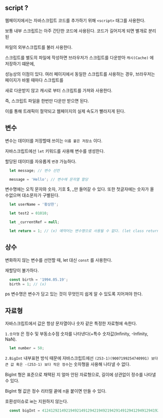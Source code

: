 ## script ?

웹페이지에서는 자바스크립트 코드를 추가하기 위해 `<script>` 태그를 사용한다. <br />

보통 내부 스크립트는 아주 간단한 코드에 사용된다. 코드가 길어지게 되면 별개로 분리된 <br />

파일의 외부스크립트를 불러 사용한다. <br />

스크립트를 별도의 파일에 작성하면 브라우저가 스크립트를 다운받아 `캐시(Cache)` 에 저장하기 떄문에, <br />

성능상의 이점이 있다. 여러 페이지에서 동일한 스크립트를 사용하는 경우, 브라우저는 페이지가 바뀔 때마다 스크립트를 <br />

새로 다운받지 않고 캐시로 부터 스크립트를 가져와 사용한다. <br />

즉, 스크립트 파일을 한번만 다운만 받으면 된다. <br />

이를 통해 트래픽이 절약되고 웹페이지의 실제 속도가 빨라지게 된다. <br />

## 변수

변수는 데이터를 저장할때 쓰이는 `이름 붙은 저장소` 이다. <br />

자바스크립트에선 `let` 키워드를 사용해 변수를 생성한다. <br />

할당된 데이터를 자유롭게 `변경` 가능하다. <br />

```javascript
  let message; // 변수 선언

  message = 'Hello'; // 변수에 문자열 할당
```

변수명에는 오직 문자와 숫자, 기호 $, _만 들어갈 수 있다. 또한 첫글자에는 숫자가 올 수없으며 대소문자가 구별된다. <br />

```javascript
  let userName = '황상한';

  let test2 = 01010;

  let _currentRef = null;

  let return = 1; // (x) 예약어는 변수명으로 사용될 수 없다. (let class return function...)
```

## 상수

변화하지 않는 변수를 선언할 때, let 대신 `const` 를 사용한다. <br />

재할당이 불가하다. <br />

```javascript
  const birth = '1994.05.19';
  birth = 1; // (x)
```


ps 변수명은 변수가 담고 있는 것이 무엇인지 쉽게 알 수 있도록 지어져야 한다.<br />

## 자료형

자바스크립트에서 값은 항상 문자열이나 숫자 같은 특정한 자료형에 속한다. <br />

`1.숫자형` 은 정수 및 부동소수점 숫자를 나타낸다(+특수 숫자값(Infinity, -Infinity, NaN). <br />

```javascript
  let number = 50;
```

`2.BigInt` 내부표현 방식 때문에 자바스크립트에선 `(253-1)(9007199254740991) 보다 큰 값 혹은 -(253-1) 보다 작은 정수`는 숫자형을 사용해 나타낼 수 없다. <br />

BigInt 형은 표준으로 채택된 지 얼마 안된 자료형으로, 길이에 상관없이 정수를 나타낼 수 있다. <br />

BigInt 형 값은 정수 리터럴 끝에 n을 붙이면 만들 수 있다. <br />

호환성이슈로 ie는 지원하지 않는다. <br />

```javascript
  const bigInt = 41241292149219492149129421949219429149129412949129419249129412949124912941n; 
```

